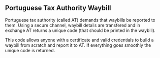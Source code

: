 ## Portuguese Tax Authority Waybill

Portuguese tax authority (called AT) demands that waybills be reported to them.
Using a secure channel, waybill details are transfered and in exchange AT returns
a unique code (that should be printed in the waybill).

This code allows anyone with a certificate and valid credentials to build a waybill
from scratch and report it to AT. If everything goes smoothly the unique code is
returned.
